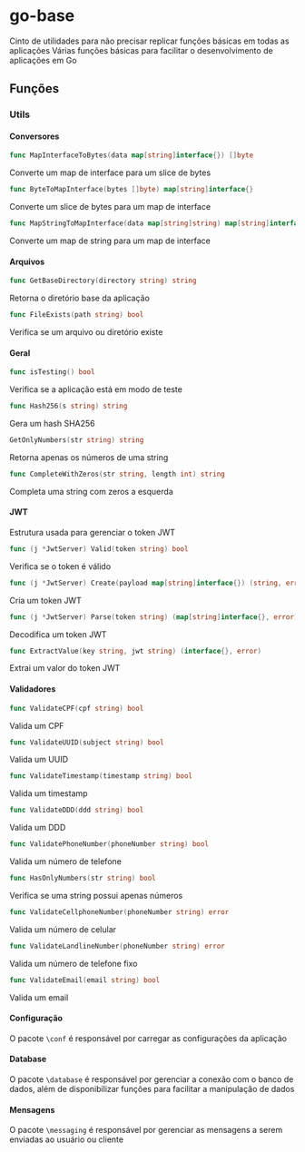 # go-base
Cinto de utilidades para não precisar replicar funções básicas em todas as aplicações
Várias funções básicas para facilitar o desenvolvimento de aplicações em Go

## Funções

### Utils

#### Conversores

```go
func MapInterfaceToBytes(data map[string]interface{}) []byte
```

Converte um map de interface para um slice de bytes

```go
func ByteToMapInterface(bytes []byte) map[string]interface{}
```

Converte um slice de bytes para um map de interface

```go
func MapStringToMapInterface(data map[string]string) map[string]interface{}
```

Converte um map de string para um map de interface

#### Arquivos

```go
func GetBaseDirectory(directory string) string
```

Retorna o diretório base da aplicação

```go
func FileExists(path string) bool
```

Verifica se um arquivo ou diretório existe

#### Geral

```go
func isTesting() bool
```

Verifica se a aplicação está em modo de teste

```go
func Hash256(s string) string
```

Gera um hash SHA256

```go
GetOnlyNumbers(str string) string
```

Retorna apenas os números de uma string

```go
func CompleteWithZeros(str string, length int) string
```

Completa uma string com zeros a esquerda

#### JWT

Estrutura usada para gerenciar o token JWT

```go
func (j *JwtServer) Valid(token string) bool
```

Verifica se o token é válido

```go
func (j *JwtServer) Create(payload map[string]interface{}) (string, error)
```

Cria um token JWT

```go
func (j *JwtServer) Parse(token string) (map[string]interface{}, error)
```

Decodifica um token JWT

```go
func ExtractValue(key string, jwt string) (interface{}, error)
```

Extrai um valor do token JWT

#### Validadores

```go
func ValidateCPF(cpf string) bool
```

Valida um CPF

```go
func ValidateUUID(subject string) bool
```

Valida um UUID

```go
func ValidateTimestamp(timestamp string) bool
```

Valida um timestamp

```go
func ValidateDDD(ddd string) bool
```

Valida um DDD

```go
func ValidatePhoneNumber(phoneNumber string) bool
```

Valida um número de telefone

```go
func HasOnlyNumbers(str string) bool
```

Verifica se uma string possui apenas números

```go
func ValidateCellphoneNumber(phoneNumber string) error
```

Valida um número de celular

```go
func ValidateLandlineNumber(phoneNumber string) error
```

Valida um número de telefone fixo

```go
func ValidateEmail(email string) bool
```

Valida um email

#### Configuração

O pacote `\conf` é responsável por carregar as configurações da aplicação

#### Database

O pacote `\database` é responsável por gerenciar a conexão com o banco de dados, além de disponibilizar funções para facilitar a manipulação de dados

#### Mensagens

O pacote `\messaging` é responsável por gerenciar as mensagens a serem enviadas ao usuário ou cliente
